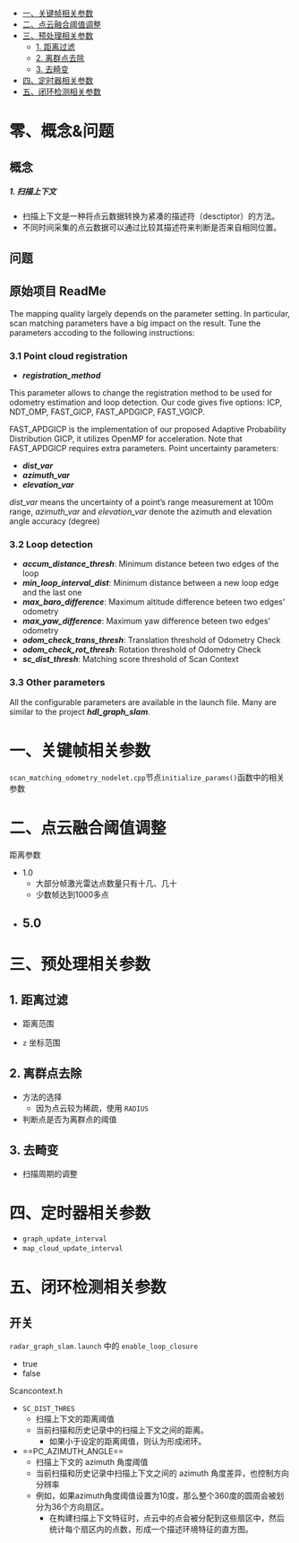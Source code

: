 - [一、关键帧相关参数](#一关键帧相关参数)
- [二、点云融合阈值调整](#二点云融合阈值调整)
- [三、预处理相关参数](#三预处理相关参数)
  - [1. 距离过滤](#1-距离过滤)
  - [2. 离群点去除](#2-离群点去除)
  - [3. 去畸变](#3-去畸变)
- [四、定时器相关参数](#四定时器相关参数)
- [五、闭环检测相关参数](#五闭环检测相关参数)

# 零、概念&问题

## 概念

##### 1. 扫描上下文

- 扫描上下文是一种将点云数据转换为紧凑的描述符（desctiptor）的方法。
- 不同时间采集的点云数据可以通过比较其描述符来判断是否来自相同位置。

## 问题



## 原始项目 ReadMe

The mapping quality largely depends on the parameter setting. In  particular, scan matching parameters have a big impact on the result.  Tune the parameters accoding to the following instructions:

### 3.1 Point cloud registration



- ***registration_method***

This parameter allows to change the registration method to be used for odometry estimation and loop detection. Our code gives five options: ICP, NDT_OMP, FAST_GICP, FAST_APDGICP, FAST_VGICP.

FAST_APDGICP is the implementation of our proposed  Adaptive Probability Distribution GICP, it utilizes OpenMP for  acceleration. Note that FAST_APDGICP requires extra parameters. Point uncertainty parameters:

- ***dist_var***
- ***azimuth_var***
- ***elevation_var***

*dist_var* means the uncertainty of a point’s range measurement at 100m range, *azimuth_var* and *elevation_var* denote the azimuth and elevation angle accuracy (degree)

### 3.2 Loop detection



- ***accum_distance_thresh***: Minimum distance beteen two edges of the loop
- ***min_loop_interval_dist***: Minimum distance between a new loop edge and the last one
- ***max_baro_difference***: Maximum altitude difference beteen two edges' odometry
- ***max_yaw_difference***: Maximum yaw difference beteen two edges' odometry
- ***odom_check_trans_thresh***: Translation threshold of Odometry Check
- ***odom_check_rot_thresh***: Rotation threshold of Odometry Check
- ***sc_dist_thresh***: Matching score threshold of Scan Context

### 3.3 Other parameters



All the configurable parameters are available in the launch file. Many are similar to the project ***hdl_graph_slam***.

# 一、关键帧相关参数

`scan_matching_odometry_nodelet.cpp`节点`initialize_params()`函数中的相关参数 









# 二、点云融合阈值调整

距离参数

- 1.0
  - 大部分帧激光雷达点数量只有十几、几十
  - 少数帧达到1000多点
- 5.0
  - 

# 三、预处理相关参数

## 1. 距离过滤

- 距离范围

- `z` 坐标范围

## 2. 离群点去除

- 方法的选择
  - 因为点云较为稀疏，使用 `RADIUS`
- 判断点是否为离群点的阈值

## 3. 去畸变

- 扫描周期的调整

# 四、定时器相关参数

- `graph_update_interval`
- `map_cloud_update_interval`

# 五、闭环检测相关参数

## 开关

`radar_graph_slam.launch` 中的 `enable_loop_closure` 

- true
- false



Scancontext.h

- `SC_DIST_THRES`
  - 扫描上下文的距离阈值
  - 当前扫描和历史记录中的扫描上下文之间的距离。
    - 如果小于设定的距离阈值，则认为形成闭环。
- ==PC_AZIMUTH_ANGLE==
  - 扫描上下文的 azimuth 角度阈值
  - 当前扫描和历史记录中扫描上下文之间的 azimuth 角度差异，也控制方向分辨率
  - 例如，如果azimuth角度阈值设置为10度，那么整个360度的圆周会被划分为36个方向扇区。
    - 在构建扫描上下文特征时，点云中的点会被分配到这些扇区中，然后统计每个扇区内的点数，形成一个描述环境特征的直方图。

